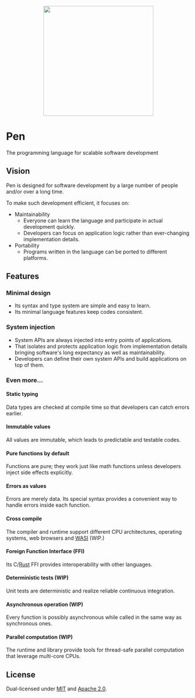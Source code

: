 <p align="center"><img width="300px" src="https://i.imgur.com/GKkEXok.png" /></a>

# Pen

The programming language for scalable software development

## Vision

Pen is designed for software development by a large number of people and/or over a long time.

To make such development efficient, it focuses on:

- Maintainability
  - Everyone can learn the language and participate in actual development quickly.
  - Developers can focus on application logic rather than ever-changing implementation details.
- Portability
  - Programs written in the language can be ported to different platforms.

## Features

### Minimal design

- Its syntax and type system are simple and easy to learn.
- Its minimal language features keep codes consistent.

### System injection

- System APIs are always injected into entry points of applications.
- That isolates and protects application logic from implementation details bringing software's long expectancy as well as maintainability.
- Developers can define their own system APIs and build applications on top of them.

### Even more...

#### Static typing

Data types are checked at compile time so that developers can catch errors earlier.

#### Immutable values

All values are immutable, which leads to predictable and testable codes.

#### Pure functions by default

Functions are pure; they work just like math functions unless developers inject side effects explicitly.

#### Errors as values

Errors are merely data. Its special syntax provides a convenient way to handle errors inside each function.

#### Cross compile

The compiler and runtime support different CPU architectures, operating systems, web browsers and [WASI](https://wasi.dev/) (WIP.)

#### Foreign Function Interface (FFI)

Its C/[Rust](https://www.rust-lang.org/) FFI provides interoperability with other languages.

#### Deterministic tests (WIP)

Unit tests are deterministic and realize reliable continuous integration.

#### Asynchronous operation (WIP)

Every function is possibly asynchronous while called in the same way as synchronous ones.

#### Parallel computation (WIP)

The runtime and library provide tools for thread-safe parallel computation that leverage multi-core CPUs.

## License

Dual-licensed under [MIT](https://github.com/pen-lang/pen/blob/main/LICENSE-MIT) and [Apache 2.0](https://github.com/pen-lang/pen/blob/main/LICENSE-APACHE).
